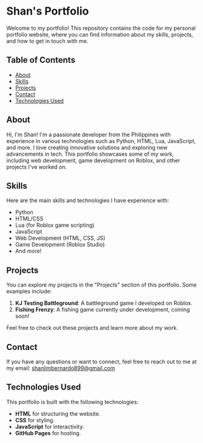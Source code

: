 # Shan's Portfolio

Welcome to my portfolio! This repository contains the code for my personal portfolio website, where you can find information about my skills, projects, and how to get in touch with me.

## Table of Contents

- [About](#about)
- [Skills](#skills)
- [Projects](#projects)
- [Contact](#contact)
- [Technologies Used](#technologies-used)

## About

Hi, I'm Shan! I'm a passionate developer from the Philippines with experience in various technologies such as Python, HTML, Lua, JavaScript, and more. I love creating innovative solutions and exploring new advancements in tech. This portfolio showcases some of my work, including web development, game development on Roblox, and other projects I've worked on.

## Skills

Here are the main skills and technologies I have experience with:

- Python
- HTML/CSS
- Lua (for Roblox game scripting)
- JavaScript
- Web Development (HTML, CSS, JS)
- Game Development (Roblox Studio)
- And more!

## Projects

You can explore my projects in the "Projects" section of this portfolio. Some examples include:

1. **KJ Testing Battleground**: A battleground game I developed on Roblox.
2. **Fishing Frenzy**: A fishing game currently under development, coming soon!

Feel free to check out these projects and learn more about my work.

## Contact

If you have any questions or want to connect, feel free to reach out to me at my email: [shanlimbernardo899@gmail.com](mailto:shanlimbernardo899@gmail.com)

## Technologies Used

This portfolio is built with the following technologies:

- **HTML** for structuring the website.
- **CSS** for styling.
- **JavaScript** for interactivity.
- **GitHub Pages** for hosting.
